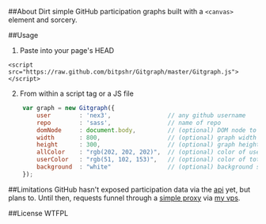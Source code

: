 ##About
Dirt simple GitHub participation graphs built with a `<canvas>` element and sorcery.

##Usage
1. Paste into your page's HEAD
```console
<script src="https://raw.github.com/bitpshr/Gitgraph/master/Gitgraph.js"></script>
```

2. From within a script tag or a JS file
```javascript
    var graph = new Gitgraph({ 
        user        : 'nex3',                // any github username
        repo        : 'sass',                // name of repo
        domNode     : document.body,         // (optional) DOM node to attach to 
        width       : 800,                   // (optional) graph width
        height      : 300,                   // (optional) graph height
        allColor    : "rgb(202, 202, 202)",  // (optional) color of user's participation
        userColor   : "rgb(51, 102, 153)",   // (optional) color of total participation
        background  : "white"                // (optional) background styles
    });
```

##Limitations
GitHub hasn't exposed participation data via the [api](http://developer.github.com/v3/) yet, but plans to. Until then, requests funnel through a [simple proxy](http://benalman.com/code/projects/php-simple-proxy/docs/files/ba-simple-proxy-php.html) via [my vps](http://bitpshr.info).

##License
WTFPL